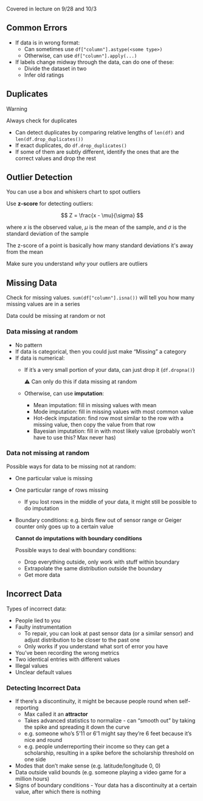 
Covered in lecture on 9/28 and 10/3

## Common Errors

- If data is in wrong format:
    - Can sometimes use `df["column"].astype(<some type>)`
    - Otherwise, can use `df["column"].apply(...)`
- If labels change midway through the data, can do one of these:
    - Divide the dataset in two
    - Infer old ratings

## Duplicates

> [!warning]
> Always check for duplicates

- Can detect duplicates by comparing relative lengths of `len(df)` and `len(df.drop_duplicates())`
- If exact duplicates, do `df.drop_duplicates()`
- If some of them are subtly different, identify the ones that are the correct values and drop the rest

## Outlier Detection

You can use a box and whiskers chart to spot outliers

Use **z-score** for detecting outliers:

$$
Z = \frac{x - \mu}{\sigma}
$$

where $x$ is the observed value, $\mu$ is the mean of the sample, and $\sigma$ is the standard deviation of the sample

The z-score of a point is basically how many standard deviations it's away from the mean

Make sure you understand *why* your outliers are outliers

## Missing Data

Check for missing values. `sum(df["column"].isna())` will tell you how many missing values are in a series

Data could be missing at random or not

### Data missing at random

- No pattern
- If data is categorical, then you could just make “Missing” a category
- If data is numerical:
    - If it’s a very small portion of your data, can just drop it (`df.dropna()`)
        
        <aside>
        ⚠️ Can only do this if data missing at random
        
        </aside>
        
    - Otherwise, can use **imputation**:
        - Mean imputation: fill in missing values with mean
        - Mode imputation: fill in missing values with most common value
        - Hot-deck imputation: find row most similar to the row with a missing value, then copy the value from that row
        - Bayesian imputation: fill in with most likely value (probably won't have to use this? Max never has)

### Data not missing at random

Possible ways for data to be missing not at random:

- One particular value is missing
- One particular range of rows missing
    - If you lost rows in the middle of your data, it might still be possible to do imputation
- Boundary conditions: e.g. birds flew out of sensor range or Geiger counter only goes up to a certain value
    
    **Cannot do imputations with boundary conditions**
    
    Possible ways to deal with boundary conditions:
    
    - Drop everything outside, only work with stuff within boundary
    - Extrapolate the same distribution outside the boundary
    - Get more data

## Incorrect Data

Types of incorrect data:

- People lied to you
- Faulty instrumentation
    - To repair, you can look at past sensor data (or a similar sensor) and adjust distribution to be closer to the past one
    - Only works if you understand what sort of error you have
- You’ve been recording the wrong metrics
- Two identical entries with different values
- Illegal values
- Unclear default values

### Detecting Incorrect Data

- If there’s a discontinuity, it might be because people round when self-reporting
    - Max called it an **attractor**
    - Takes advanced statistics to normalize - can “smooth out” by taking the spike and spreading it down the curve
    - e.g. someone who’s 5’11 or 6’1 might say they’re 6 feet because it’s nice and round
    - e.g. people underreporting their income so they can get a scholarship, resulting in a spike before the scholarship threshold on one side
- Modes that don’t make sense (e.g. latitude/longitude 0, 0)
- Data outside valid bounds (e.g. someone playing a video game for a million hours)
- Signs of boundary conditions - Your data has a discontinuity at a certain value, after which there is nothing